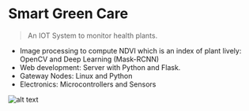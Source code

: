 # Smart Green Care

> An IOT System to monitor health plants.

- Image processing to compute NDVI which is an index of plant lively: OpenCV and Deep Learning (Mask-RCNN)
- Web development: Server with Python and Flask.
- Gateway Nodes: Linux and Python
- Electronics: Microcontrollers and Sensors

![alt text](https://github.com/AlessandroGulli/AI_MS_Degree/edit/main/SmartGreenCare/images/NDVI.jpg?raw=true)

